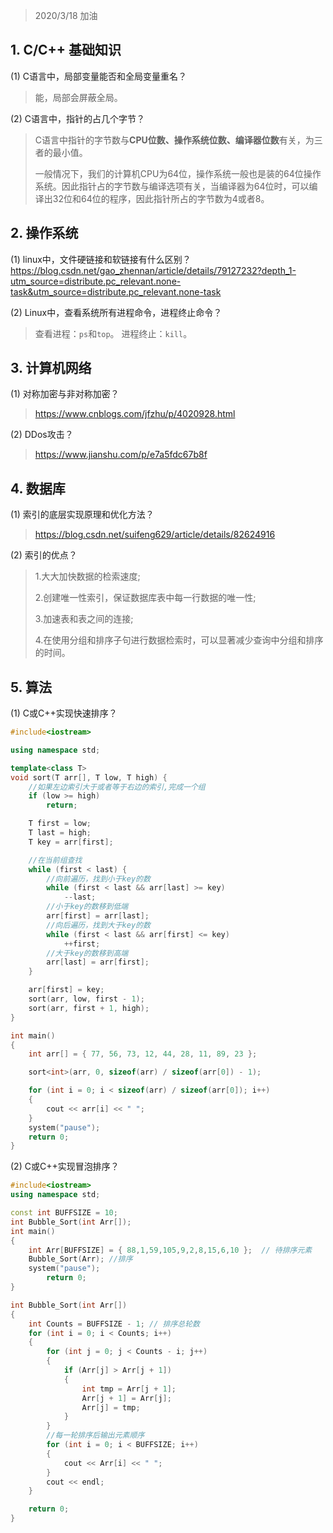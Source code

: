 > 2020/3/18 加油

## 1. C/C++ 基础知识
(1) C语言中，局部变量能否和全局变量重名？

> 能，局部会屏蔽全局。

(2) C语言中，指针的占几个字节？

> C语言中指针的字节数与**CPU位数、操作系统位数、编译器位数**有关，为三者的最小值。
>
> 一般情况下，我们的计算机CPU为64位，操作系统一般也是装的64位操作系统。因此指针占的字节数与编译选项有关，当编译器为64位时，可以编译出32位和64位的程序，因此指针所占的字节数为4或者8。

## 2. 操作系统
(1) linux中，文件硬链接和软链接有什么区别？https://blog.csdn.net/gao_zhennan/article/details/79127232?depth_1-utm_source=distribute.pc_relevant.none-task&utm_source=distribute.pc_relevant.none-task

(2) Linux中，查看系统所有进程命令，进程终止命令？

> 查看进程：`ps`和`top`。
> 进程终止：`kill`。

## 3. 计算机网络
(1) 对称加密与非对称加密？

> https://www.cnblogs.com/jfzhu/p/4020928.html

(2) DDos攻击？

> https://www.jianshu.com/p/e7a5fdc67b8f

## 4. 数据库
(1) 索引的底层实现原理和优化方法？

> https://blog.csdn.net/suifeng629/article/details/82624916

(2) 索引的优点？

> 1.大大加快数据的检索速度;
>
> 2.创建唯一性索引，保证数据库表中每一行数据的唯一性;
>
> 3.加速表和表之间的连接;
>
> 4.在使用分组和排序子句进行数据检索时，可以显著减少查询中分组和排序的时间。

## 5. 算法
(1) C或C++实现快速排序？

```C++
#include<iostream>

using namespace std;

template<class T>
void sort(T arr[], T low, T high) {
	//如果左边索引大于或者等于右边的索引,完成一个组
	if (low >= high)
		return;

	T first = low;
	T last = high;
	T key = arr[first];

	//在当前组查找
	while (first < last) {
		//向前遍历，找到小于key的数
		while (first < last && arr[last] >= key)
			--last;
		//小于key的数移到低端
		arr[first] = arr[last];
		//向后遍历，找到大于key的数
		while (first < last && arr[first] <= key)
			++first;
		//大于key的数移到高端
		arr[last] = arr[first];
	}

	arr[first] = key;
	sort(arr, low, first - 1);
	sort(arr, first + 1, high);
}

int main()
{
	int arr[] = { 77, 56, 73, 12, 44, 28, 11, 89, 23 };

	sort<int>(arr, 0, sizeof(arr) / sizeof(arr[0]) - 1);

	for (int i = 0; i < sizeof(arr) / sizeof(arr[0]); i++)
	{
		cout << arr[i] << " ";
	}
	system("pause");
	return 0;
}

```

(2) C或C++实现冒泡排序？

```C++
#include<iostream>
using namespace std;

const int BUFFSIZE = 10;
int Bubble_Sort(int Arr[]);
int main()
{
	int Arr[BUFFSIZE] = { 88,1,59,105,9,2,8,15,6,10 };  // 待排序元素
	Bubble_Sort(Arr); //排序
	system("pause");
		return 0;
}

int Bubble_Sort(int Arr[])
{
	int Counts = BUFFSIZE - 1; // 排序总轮数
	for (int i = 0; i < Counts; i++)
	{
		for (int j = 0; j < Counts - i; j++)
		{
			if (Arr[j] > Arr[j + 1])
			{
				int tmp = Arr[j + 1];
				Arr[j + 1] = Arr[j];
				Arr[j] = tmp;
			}
		}
		//每一轮排序后输出元素顺序
		for (int i = 0; i < BUFFSIZE; i++)
		{
			cout << Arr[i] << " ";
		}
		cout << endl;
	}

	return 0;
}

```

